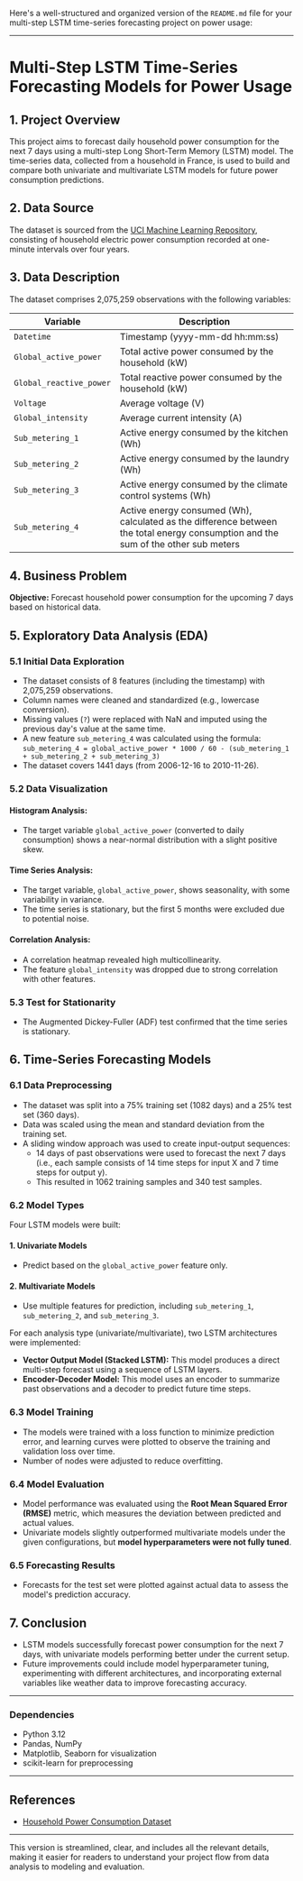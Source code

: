 Here's a well-structured and organized version of the `README.md` file for your multi-step LSTM time-series forecasting project on power usage:

---

# Multi-Step LSTM Time-Series Forecasting Models for Power Usage

## 1. Project Overview

This project aims to forecast daily household power consumption for the next 7 days using a multi-step Long Short-Term Memory (LSTM) model. The time-series data, collected from a household in France, is used to build and compare both univariate and multivariate LSTM models for future power consumption predictions.

## 2. Data Source

The dataset is sourced from the [UCI Machine Learning Repository](https://archive.ics.uci.edu/ml/datasets/individual+household+electric+power+consumption), consisting of household electric power consumption recorded at one-minute intervals over four years.

## 3. Data Description

The dataset comprises 2,075,259 observations with the following variables:

| Variable                | Description                                                          |
|-------------------------|----------------------------------------------------------------------|
| `Datetime`              | Timestamp (yyyy-mm-dd hh:mm:ss)                                       |
| `Global_active_power`    | Total active power consumed by the household (kW)                     |
| `Global_reactive_power`  | Total reactive power consumed by the household (kW)                   |
| `Voltage`               | Average voltage (V)                                                   |
| `Global_intensity`       | Average current intensity (A)                                         |
| `Sub_metering_1`         | Active energy consumed by the kitchen (Wh)                            |
| `Sub_metering_2`         | Active energy consumed by the laundry (Wh)                            |
| `Sub_metering_3`         | Active energy consumed by the climate control systems (Wh)            |
| `Sub_metering_4`         | Active energy consumed (Wh), calculated as the difference between the total energy consumption and the sum of the other sub meters |

## 4. Business Problem

**Objective:** Forecast household power consumption for the upcoming 7 days based on historical data.

## 5. Exploratory Data Analysis (EDA)

### 5.1 Initial Data Exploration

- The dataset consists of 8 features (including the timestamp) with 2,075,259 observations.
- Column names were cleaned and standardized (e.g., lowercase conversion).
- Missing values (`?`) were replaced with NaN and imputed using the previous day's value at the same time.
- A new feature `sub_metering_4` was calculated using the formula:  
  `sub_metering_4 = global_active_power * 1000 / 60 - (sub_metering_1 + sub_metering_2 + sub_metering_3)`
- The dataset covers 1441 days (from 2006-12-16 to 2010-11-26).

### 5.2 Data Visualization

#### Histogram Analysis:
- The target variable `global_active_power` (converted to daily consumption) shows a near-normal distribution with a slight positive skew.

#### Time Series Analysis:
- The target variable, `global_active_power`, shows seasonality, with some variability in variance.  
- The time series is stationary, but the first 5 months were excluded due to potential noise.

#### Correlation Analysis:
- A correlation heatmap revealed high multicollinearity.  
- The feature `global_intensity` was dropped due to strong correlation with other features.

### 5.3 Test for Stationarity

- The Augmented Dickey-Fuller (ADF) test confirmed that the time series is stationary.

## 6. Time-Series Forecasting Models

### 6.1 Data Preprocessing

- The dataset was split into a 75% training set (1082 days) and a 25% test set (360 days).
- Data was scaled using the mean and standard deviation from the training set.
- A sliding window approach was used to create input-output sequences:  
  - 14 days of past observations were used to forecast the next 7 days (i.e., each sample consists of 14 time steps for input X and 7 time steps for output y).
  - This resulted in 1062 training samples and 340 test samples.

### 6.2 Model Types

Four LSTM models were built:

#### 1. Univariate Models
   - Predict based on the `global_active_power` feature only.

#### 2. Multivariate Models
   - Use multiple features for prediction, including `sub_metering_1`, `sub_metering_2`, and `sub_metering_3`.

For each analysis type (univariate/multivariate), two LSTM architectures were implemented:

- **Vector Output Model (Stacked LSTM):** This model produces a direct multi-step forecast using a sequence of LSTM layers.
- **Encoder-Decoder Model:** This model uses an encoder to summarize past observations and a decoder to predict future time steps.

### 6.3 Model Training

- The models were trained with a loss function to minimize prediction error, and learning curves were plotted to observe the training and validation loss over time.
- Number of nodes were adjusted to reduce overfitting.

### 6.4 Model Evaluation

- Model performance was evaluated using the **Root Mean Squared Error (RMSE)** metric, which measures the deviation between predicted and actual values.
- Univariate models slightly outperformed multivariate models under the given configurations, but **model hyperparameters were not fully tuned**.

### 6.5 Forecasting Results

- Forecasts for the test set were plotted against actual data to assess the model's prediction accuracy.
  
## 7. Conclusion

- LSTM models successfully forecast power consumption for the next 7 days, with univariate models performing better under the current setup.
- Future improvements could include model hyperparameter tuning, experimenting with different architectures, and incorporating external variables like weather data to improve forecasting accuracy.

---

### Dependencies
- Python 3.12
- Pandas, NumPy
- Matplotlib, Seaborn for visualization
- scikit-learn for preprocessing

---

## References
- [Household Power Consumption Dataset](https://archive.ics.uci.edu/ml/datasets/individual+household+electric+power+consumption)

--- 

This version is streamlined, clear, and includes all the relevant details, making it easier for readers to understand your project flow from data analysis to modeling and evaluation.
